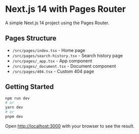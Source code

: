 # Next.js 14 with Pages Router

A simple Next.js 14 project using the Pages Router.

## Pages Structure

- `/src/pages/index.tsx` - Home page
- `/src/pages/search-history.tsx` - Search history page
- `/src/pages/_app.tsx` - App component
- `/src/pages/_document.tsx` - Document component
- `/src/pages/404.tsx` - Custom 404 page

## Getting Started

```bash
npm run dev
# or
yarn dev
# or
pnpm dev
```

Open [http://localhost:3000](http://localhost:3000) with your browser to see the result.
